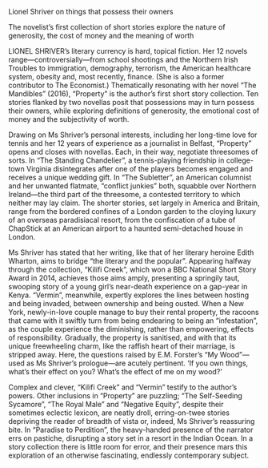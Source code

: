 Lionel Shriver on things that possess their owners

The novelist’s first collection of short stories explore the nature of generosity, the cost of money and the meaning of worth

LIONEL SHRIVER’s literary currency is hard, topical fiction. Her 12 novels range—controversially—from school shootings and the Northern Irish Troubles to immigration, demography, terrorism, the American healthcare system, obesity and, most recently, finance. (She is also a former contributor to The Economist.) Thematically resonating with her novel “The Mandibles” (2016), “Property” is the author’s first short story collection. Ten stories flanked by two novellas posit that possessions may in turn possess their owners, while exploring definitions of generosity, the emotional cost of money and the subjectivity of worth.

Drawing on Ms Shriver’s personal interests, including her long-time love for tennis and her 12 years of experience as a journalist in Belfast, “Property” opens and closes with novellas. Each, in their way, negotiate threesomes of sorts. In “The Standing Chandelier”, a tennis-playing friendship in college-town Virginia disintegrates after one of the players becomes engaged and receives a unique wedding gift. In “The Subletter”, an American columnist and her unwanted flatmate, “conflict junkies” both, squabble over Northern Ireland—the third part of the threesome, a contested territory to which neither may lay claim. The shorter stories, set largely in America and Britain, range from the bordered confines of a London garden to the cloying luxury of an overseas paradisiacal resort, from the confiscation of a tube of ChapStick at an American airport to a haunted semi-detached house in London.

Ms Shriver has stated that her writing, like that of her literary heroine Edith Wharton, aims to bridge “the literary and the popular”. Appearing halfway through the collection, “Kilifi Creek”, which won a BBC National Short Story Award in 2014, achieves those aims amply, presenting a springily taut, swooping story of a young girl’s near-death experience on a gap-year in Kenya. “Vermin”, meanwhile, expertly explores the lines between hosting and being invaded, between ownership and being ousted. When a New York, newly-in-love couple manage to buy their rental property, the racoons that came with it swiftly turn from being endearing to being an “infestation”, as the couple experience the diminishing, rather than empowering, effects of responsibility. Gradually, the property is sanitised, and with that its unique freewheeling charm, like the raffish heart of their marriage, is stripped away. Here, the questions raised by E.M. Forster’s “My Wood”—used as Ms Shriver’s prologue—are acutely pertinent. ‘If you own things, what’s their effect on you? What’s the effect of me on my wood?’ 

Complex and clever, “Kilifi Creek” and “Vermin” testify to the author’s powers. Other inclusions in “Property” are puzzling; “The Self-Seeding Sycamore”, “The Royal Male” and “Negative Equity”, despite their sometimes eclectic lexicon, are neatly droll, erring-on-twee stories depriving the reader of breadth of vista or, indeed, Ms Shriver’s reassuring bite. In “Paradise to Perdition”, the heavy-handed presence of the narrator errs on pastiche, disrupting a story set in a resort in the Indian Ocean. In a story collection there is little room for error, and their presence mars this exploration of an otherwise fascinating, endlessly contemporary subject.
